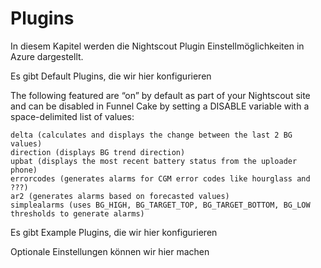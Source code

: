 # Plugins

In diesem Kapitel werden die Nightscout Plugin Einstellmöglichkeiten in Azure dargestellt. 


Es gibt Default Plugins, die wir hier konfigurieren

The following featured are “on” by default as part of your Nightscout site and can be disabled in Funnel Cake by setting a DISABLE variable with a space-delimited list of values:

    delta (calculates and displays the change between the last 2 BG values)
    direction (displays BG trend direction)
    upbat (displays the most recent battery status from the uploader phone)
    errorcodes (generates alarms for CGM error codes like hourglass and ???)
    ar2 (generates alarms based on forecasted values)
    simplealarms (uses BG_HIGH, BG_TARGET_TOP, BG_TARGET_BOTTOM, BG_LOW thresholds to generate alarms)

Es gibt Example Plugins, die wir hier konfigurieren

Optionale Einstellungen können wir hier machen
